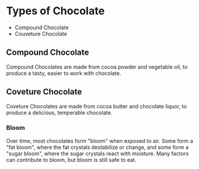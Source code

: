 # Types of Chocolate

- Compound Chocolate
- Couveture Chocolate <!-- Real Chocolate -->

<!-- https://bakewithshivesh.com/best-baking-chocolate-compound-or-couverture/ -->

## Compound Chocolate

Compound Chocolates are made from cocoa powder and vegetable oil, to produce a tasty, easier to work with chocolate.

<!-- photo of chocolate cores from store. -->

## Coveture Chocolate

Coveture Chocolates are made from cocoa butter and chocolate liquor, to produce a delicious, temperable chocolate.

<!-- photo of sexy chocolate from someone else we like (bonbon photos?) -->

### Bloom

Over time, most chocolates form "bloom" when exposed to air.  Some form a "fat bloom", where the fat crystals destabilize or change, and some form a "sugar bloom", where the sugar crystals react with moisture.  Many factors can contribute to bloom, but bloom is still safe to eat. <!-- citations needed -->
